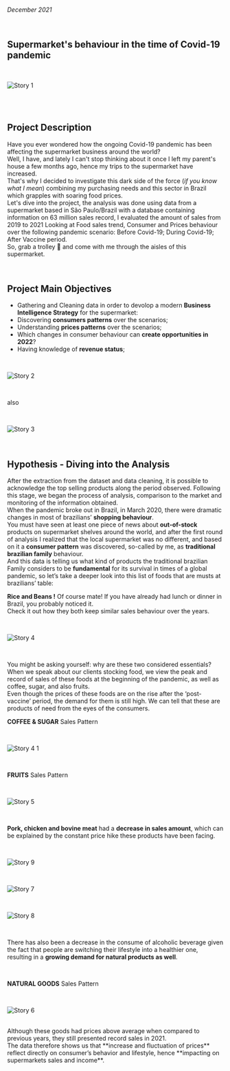 <br>

*December 2021*

<br>

## Supermarket's behaviour in the time of Covid-19 pandemic ##

<br>

![Story 1](https://user-images.githubusercontent.com/59744673/149566242-09be6673-6217-4b11-9a3d-2caeac3f6aee.png)

<br>

<br>

## Project Description

Have you ever wondered how the ongoing Covid-19 pandemic has been affecting the supermarket business around the world?
<br>
Well, I have, and lately I can't stop thinking about it once I left my parent's house a few months ago, hence my trips to the supermarket have increased.
<br>
That's why I decided to investigate this dark side of the force (*if you know what I mean*) combining my purchasing needs and this sector in Brazil which grapples with soaring food prices.
<br>
Let's dive into the project, the analysis was done using data from a supermarket based in São Paulo/Brazil with a database containing information on 63 million sales record, I evaluated the amount of sales from 2019 to 2021 Looking at Food sales trend, Consumer and Prices behaviour over the following pandemic scenario: Before Covid-19; During Covid-19; After Vaccine period.
<br>
So, grab a trolley 🛒 and come with me through the aisles of this supermarket.

<br>

## Project Main Objectives

- Gathering and Cleaning data in order to devolop a modern **Business Intelligence Strategy** for the supermarket:
- Discovering **consumers patterns** over the scenarios;
- Understanding **prices patterns** over the scenarios;
- Which changes in consumer behaviour can **create opportunities in 2022**?
- Having knowledge of **revenue status**;

<br>

![Story 2](https://user-images.githubusercontent.com/59744673/149568020-063a84d4-addc-4ffe-b0f6-4bf0cb2f5aae.png)

<br>

also

<br>

![Story 3](https://user-images.githubusercontent.com/59744673/149570608-d0f575d7-f2f8-451a-828d-3cc6b68567ce.png)

<br>

## Hypothesis - Diving into the Analysis

After the extraction from the dataset and data cleaning, it is possible to acknowledge the top selling products along the period observed. Following this stage, we began the process of analysis, comparison to the market and monitoring of the information obtained.
<br>
When the pandemic broke out in Brazil, in March 2020, there were dramatic changes in most of brazilians’ **shopping behaviour**.
<br>
You must have seen at least one piece of news about **out-of-stock** products on supermarket shelves around the world, and after the first round of analysis I realized that the local supermarket was no different, and based on it a **consumer pattern** was discovered, so-called by me, as **traditional brazilian family** behaviour.
<br>
And this data is telling us what kind of products the traditional brazilian Family considers to be **fundamental** for its survival in times of a global pandemic, so let’s take a deeper look into this list of foods that are musts at brazilians’ table:
<br>

**Rice and Beans !** Of course mate! If you have already had lunch or dinner in Brazil, you probably noticed it.
<br>
Check it out how they both keep similar sales behaviour over the years.

<br>

![Story 4](https://user-images.githubusercontent.com/59744673/149568317-c6fa38be-cfc9-4d18-a56f-1dd7aca9f1d1.png)

<br>

You might be asking yourself: why are these two considered essentials?
<br>
When we speak about our clients stocking food, we view the peak and record of sales of these foods at the beginning of the pandemic, as well as coffee, sugar, and also fruits.
<br>
Even though the prices of these foods are on the rise after the ‘post-vaccine’ period, the demand for them is still high. We can tell that these are products of need from the eyes of the consumers.
<br>

**COFFEE & SUGAR** Sales Pattern

<br>

![Story 4 1](https://user-images.githubusercontent.com/59744673/149568649-306c5ce3-94a8-40b3-83b1-3f84cb29f67d.png)

<br>

**FRUITS** Sales Pattern

<br>

![Story 5](https://user-images.githubusercontent.com/59744673/149568755-de158e47-0885-4f8a-9ec0-8424653f963c.png)

<br>

**Pork, chicken and bovine meat** had a **decrease in sales amount**, which can be explained by the constant price hike these products have been facing.

<br>

![Story 9](https://user-images.githubusercontent.com/59744673/149956404-822651bb-e309-4122-ad67-17374e534e62.png)

<br>

![Story 7](https://user-images.githubusercontent.com/59744673/149956544-cd72180a-6c60-4f4f-ade3-68aca6621bbf.png)

<br>

![Story 8](https://user-images.githubusercontent.com/59744673/149956689-3d6741d9-1f96-41da-ba7a-298c03a74af5.png)

<br>

There has also been a decrease in the consume of alcoholic beverage given the fact that people are switching their lifestyle into a healthier one, resulting in a **growing demand for natural products as well**.

<br>

**NATURAL GOODS** Sales Pattern

<br>

![Story 6](https://user-images.githubusercontent.com/59744673/149952769-96c46e34-2e2e-4529-90df-4ec21bcfc97b.png)

<br>
Although these goods had prices above average when compared to previous years, they still presented record sales in 2021.
<br>
The data therefore shows us that **increase and fluctuation of prices** reflect directly on consumer’s behavior and lifestyle, hence **impacting on supermarkets sales and income**.

<br>

<br>

